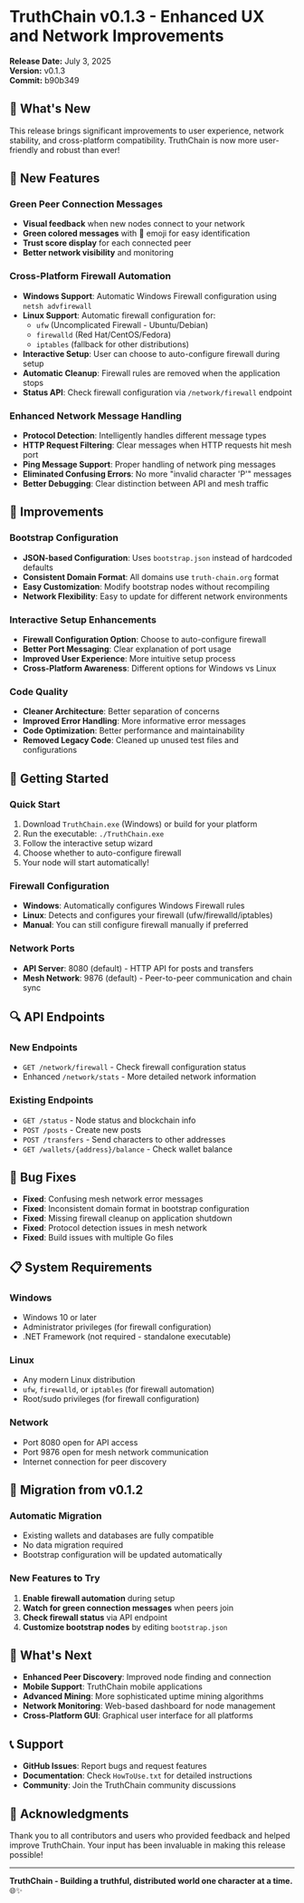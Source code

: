 # TruthChain v0.1.3 - Enhanced UX and Network Improvements

**Release Date:** July 3, 2025  
**Version:** v0.1.3  
**Commit:** b90b349

## 🎉 What's New

This release brings significant improvements to user experience, network stability, and cross-platform compatibility. TruthChain is now more user-friendly and robust than ever!

## 🌱 New Features

### **Green Peer Connection Messages**
- **Visual feedback** when new nodes connect to your network
- **Green colored messages** with 🌱 emoji for easy identification
- **Trust score display** for each connected peer
- **Better network visibility** and monitoring

### **Cross-Platform Firewall Automation**
- **Windows Support**: Automatic Windows Firewall configuration using `netsh advfirewall`
- **Linux Support**: Automatic firewall configuration for:
  - `ufw` (Uncomplicated Firewall - Ubuntu/Debian)
  - `firewalld` (Red Hat/CentOS/Fedora)
  - `iptables` (fallback for other distributions)
- **Interactive Setup**: User can choose to auto-configure firewall during setup
- **Automatic Cleanup**: Firewall rules are removed when the application stops
- **Status API**: Check firewall configuration via `/network/firewall` endpoint

### **Enhanced Network Message Handling**
- **Protocol Detection**: Intelligently handles different message types
- **HTTP Request Filtering**: Clear messages when HTTP requests hit mesh port
- **Ping Message Support**: Proper handling of network ping messages
- **Eliminated Confusing Errors**: No more "invalid character 'P'" messages
- **Better Debugging**: Clear distinction between API and mesh traffic

## 🔧 Improvements

### **Bootstrap Configuration**
- **JSON-based Configuration**: Uses `bootstrap.json` instead of hardcoded defaults
- **Consistent Domain Format**: All domains use `truth-chain.org` format
- **Easy Customization**: Modify bootstrap nodes without recompiling
- **Network Flexibility**: Easy to update for different network environments

### **Interactive Setup Enhancements**
- **Firewall Configuration Option**: Choose to auto-configure firewall
- **Better Port Messaging**: Clear explanation of port usage
- **Improved User Experience**: More intuitive setup process
- **Cross-Platform Awareness**: Different options for Windows vs Linux

### **Code Quality**
- **Cleaner Architecture**: Better separation of concerns
- **Improved Error Handling**: More informative error messages
- **Code Optimization**: Better performance and maintainability
- **Removed Legacy Code**: Cleaned up unused test files and configurations

## 🚀 Getting Started

### **Quick Start**
1. Download `TruthChain.exe` (Windows) or build for your platform
2. Run the executable: `./TruthChain.exe`
3. Follow the interactive setup wizard
4. Choose whether to auto-configure firewall
5. Your node will start automatically!

### **Firewall Configuration**
- **Windows**: Automatically configures Windows Firewall rules
- **Linux**: Detects and configures your firewall (ufw/firewalld/iptables)
- **Manual**: You can still configure firewall manually if preferred

### **Network Ports**
- **API Server**: 8080 (default) - HTTP API for posts and transfers
- **Mesh Network**: 9876 (default) - Peer-to-peer communication and chain sync

## 🔍 API Endpoints

### **New Endpoints**
- `GET /network/firewall` - Check firewall configuration status
- Enhanced `/network/stats` - More detailed network information

### **Existing Endpoints**
- `GET /status` - Node status and blockchain info
- `POST /posts` - Create new posts
- `POST /transfers` - Send characters to other addresses
- `GET /wallets/{address}/balance` - Check wallet balance

## 🐛 Bug Fixes

- **Fixed**: Confusing mesh network error messages
- **Fixed**: Inconsistent domain format in bootstrap configuration
- **Fixed**: Missing firewall cleanup on application shutdown
- **Fixed**: Protocol detection issues in mesh network
- **Fixed**: Build issues with multiple Go files

## 📋 System Requirements

### **Windows**
- Windows 10 or later
- Administrator privileges (for firewall configuration)
- .NET Framework (not required - standalone executable)

### **Linux**
- Any modern Linux distribution
- `ufw`, `firewalld`, or `iptables` (for firewall automation)
- Root/sudo privileges (for firewall configuration)

### **Network**
- Port 8080 open for API access
- Port 9876 open for mesh network communication
- Internet connection for peer discovery

## 🔄 Migration from v0.1.2

### **Automatic Migration**
- Existing wallets and databases are fully compatible
- No data migration required
- Bootstrap configuration will be updated automatically

### **New Features to Try**
1. **Enable firewall automation** during setup
2. **Watch for green connection messages** when peers join
3. **Check firewall status** via API endpoint
4. **Customize bootstrap nodes** by editing `bootstrap.json`

## 🎯 What's Next

- **Enhanced Peer Discovery**: Improved node finding and connection
- **Mobile Support**: TruthChain mobile applications
- **Advanced Mining**: More sophisticated uptime mining algorithms
- **Network Monitoring**: Web-based dashboard for node management
- **Cross-Platform GUI**: Graphical user interface for all platforms

## 📞 Support

- **GitHub Issues**: Report bugs and request features
- **Documentation**: Check `HowToUse.txt` for detailed instructions
- **Community**: Join the TruthChain community discussions

## 🙏 Acknowledgments

Thank you to all contributors and users who provided feedback and helped improve TruthChain. Your input has been invaluable in making this release possible!

---

**TruthChain - Building a truthful, distributed world one character at a time.** 🌐✨ 